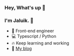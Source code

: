 ### Hey, What's up 👋     

### I'm Jaluik.  🦥

- 🧑 Front-end engineer
- 💻 Typescript / Python
- 🔥 Keep learning and working
- 📝 [My blog](https://www.jaluik.com)
